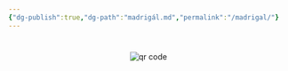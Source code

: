 ```yaml
---
{"dg-publish":true,"dg-path":"madrigál.md","permalink":"/madrigal/"}
---
```


#




#
<p style="text-align: center;"><img src="https://chart.googleapis.com/chart?cht=qr&chl=https://notes.andrasdenes.com/madrigal&chs=180x180&choe=UTF-8&chld=L|2" alt="qr code"></p>

